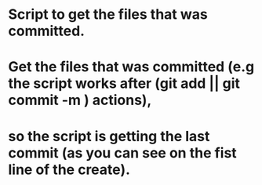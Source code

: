 # Script to get the files that was committed.

# Get the files that was committed (e.g the script works after (git add <file> || git commit -m <message>) actions),
# so the script is getting the last commit (as you can see on the fist line of the create<function>).

